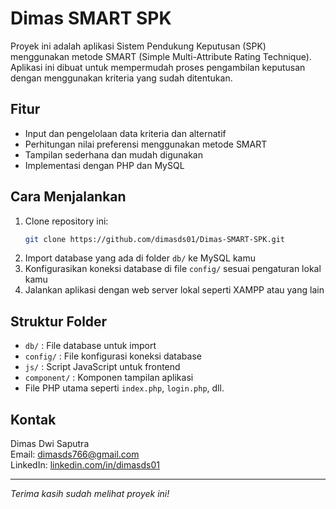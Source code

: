 # Dimas SMART SPK

Proyek ini adalah aplikasi Sistem Pendukung Keputusan (SPK) menggunakan metode SMART (Simple Multi-Attribute Rating Technique).  
Aplikasi ini dibuat untuk mempermudah proses pengambilan keputusan dengan menggunakan kriteria yang sudah ditentukan.

## Fitur

- Input dan pengelolaan data kriteria dan alternatif  
- Perhitungan nilai preferensi menggunakan metode SMART  
- Tampilan sederhana dan mudah digunakan  
- Implementasi dengan PHP dan MySQL

## Cara Menjalankan

1. Clone repository ini:  
   ```bash
   git clone https://github.com/dimasds01/Dimas-SMART-SPK.git
   ```
2. Import database yang ada di folder `db/` ke MySQL kamu  
3. Konfigurasikan koneksi database di file `config/` sesuai pengaturan lokal kamu  
4. Jalankan aplikasi dengan web server lokal seperti XAMPP atau yang lain

## Struktur Folder

- `db/` : File database untuk import  
- `config/` : File konfigurasi koneksi database  
- `js/` : Script JavaScript untuk frontend  
- `component/` : Komponen tampilan aplikasi  
- File PHP utama seperti `index.php`, `login.php`, dll.

## Kontak

Dimas Dwi Saputra  
Email: dimasds766@gmail.com  
LinkedIn: [linkedin.com/in/dimasds01](https://linkedin.com/in/dimasds01)

---

*Terima kasih sudah melihat proyek ini!*